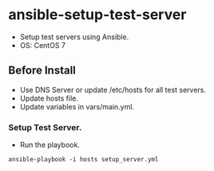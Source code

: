 # ansible-setup-test-server

- Setup test servers using Ansible.
- OS: CentOS 7

## Before Install
- Use DNS Server or update /etc/hosts for all test servers.
- Update hosts file.
- Update variables in vars/main.yml.

### Setup Test Server.
- Run the playbook.

```
ansible-playbook -i hosts setup_server.yml
```
